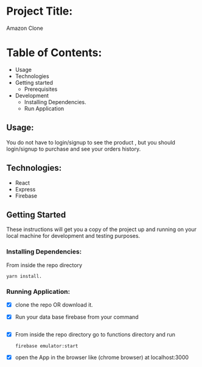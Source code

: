# Project Title:

Amazon Clone

# Table of Contents:

- Usage
- Technologies
- Getting started
  - Prerequisites
- Development
  - Installing Dependencies.
  - Run Application

## Usage:

You do not have to login/signup to see the product , but you should login/signup to purchase and see your orders history.

## Technologies:

- React
- Express
- Firebase

## Getting Started

These instructions will get you a copy of the project up and running on your local machine for development and testing purposes.

### Installing Dependencies:

From inside the repo directory

```
yarn install.

```

### Running Application:

- [x] clone the repo OR download it.
- [x] Run your data base firebase from your command

  ```

  ```

- [x] From inside the repo directory go to functions directory and run
  ```
  firebase emulator:start
  ```
- [x] open the App in the browser like (chrome browser) at localhost:3000
